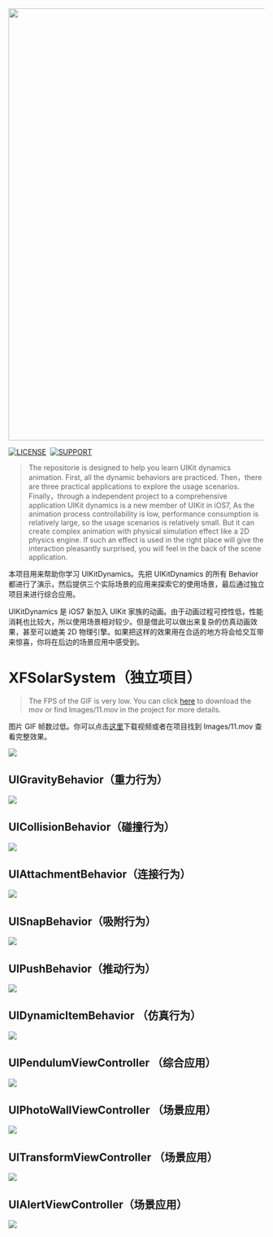 <img src = "https://github.com/xiaofei86/UIKitDynamics/raw/master/Images/UIKitDynamicHeader.png" width = 850>

[![LICENSE](https://img.shields.io/badge/license-MIT-green.svg?style=flat-square)](https://raw.githubusercontent.com/xiaofei86/UIKitDynamics/master/LICENSE)&nbsp;
[![SUPPORT](https://img.shields.io/badge/support-iOS%207%2B%20-blue.svg?style=flat-square)](https://en.wikipedia.org/wiki/IOS_7)&nbsp;

> The repositorie is designed to help you learn UIKit dynamics animation. First, all the dynamic behaviors are practiced. Then，there are three practical applications to explore the usage scenarios. Finally，through a independent project to a comprehensive application
> UIKit dynamics is a new member of UIKit in iOS7, As the animation process controllability is low, performance consumption is relatively large, so the usage scenarios is relatively small. But it can create complex animation with physical simulation effect like a 2D physics engine. If such an effect is used in the right place will give the interaction pleasantly surprised, you will feel in the back of the scene application.

本项目用来帮助你学习 UIKitDynamics。先把 UIKitDynamics 的所有 Behavior 都进行了演示，然后提供三个实际场景的应用来探索它的使用场景，最后通过独立项目来进行综合应用。

UIKitDynamics 是 iOS7 新加入 UIKit 家族的动画。由于动画过程可控性低，性能消耗也比较大，所以使用场景相对较少。但是借此可以做出来复杂的仿真动画效果，甚至可以媲美 2D 物理引擎。如果把这样的效果用在合适的地方将会给交互带来惊喜，你将在后边的场景应用中感受到。

# XFSolarSystem（独立项目）

> The FPS of the GIF is very low. You can click [here](https://github.com/xiaofei86/UIKit-Dynamics/raw/master/Images/11.mov) to download the mov or find Images/11.mov in the project for more details.  

图片 GIF 帧数过低。你可以点击[这里](https://github.com/xiaofei86/UIKit-Dynamics/raw/master/Images/11.mov)下载视频或者在项目找到 Images/11.mov 查看完整效果。

<img src = "https://github.com/xiaofei86/UIKit-Dynamics/raw/master/Images/11.gif">

## UIGravityBehavior（重力行为）
<img src = "https://github.com/xiaofei86/UIKit-Dynamics/raw/master/Images/1.gif">

## UICollisionBehavior（碰撞行为）
<img src = "https://github.com/xiaofei86/UIKit-Dynamics/raw/master/Images/2.gif">

## UIAttachmentBehavior（连接行为）
<img src = "https://github.com/xiaofei86/UIKit-Dynamics/raw/master/Images/3.gif">

## UISnapBehavior（吸附行为）
<img src = "https://github.com/xiaofei86/UIKit-Dynamics/raw/master/Images/4.gif">

## UIPushBehavior（推动行为）
<img src = "https://github.com/xiaofei86/UIKit-Dynamics/raw/master/Images/5.gif">

## UIDynamicItemBehavior （仿真行为）
<img src = "https://github.com/xiaofei86/UIKit-Dynamics/raw/master/Images/6.gif">

## UIPendulumViewController （综合应用）
<img src = "https://github.com/xiaofei86/UIKit-Dynamics/raw/master/Images/7.gif">

## UIPhotoWallViewController （场景应用）
<img src = "https://github.com/xiaofei86/UIKit-Dynamics/raw/master/Images/8.gif">

## UITransformViewController （场景应用）
<img src = "https://github.com/xiaofei86/UIKit-Dynamics/raw/master/Images/9.gif">

## UIAlertViewController（场景应用）
<img src = "https://github.com/xiaofei86/UIKit-Dynamics/raw/master/Images/10.gif">
